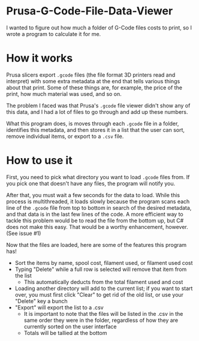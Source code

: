 # Prusa-G-Code-File-Data-Viewer
I wanted to figure out how much a folder of G-Code files costs to print, so I wrote a program to calculate it for me.

# How it works
Prusa slicers export `.gcode` files (the file format 3D printers read and interpret) with some extra metadata at the end that tells various things about that print. 
Some of these things are, for example, the price of the print, how much material was used, and so on.

The problem I faced was that Prusa's `.gcode` file viewer didn't show any of this data, and I had a lot of files to go through and add up these numbers.

What this program does, is moves through each `.gcode` file in a folder, identifies this metadata, and then stores it in a list that the user can sort, remove
individual items, or export to a `.csv` file.

# How to use it
First, you need to pick what directory you want to load `.gcode` files from. If you pick one that doesn't have any files, the program will notify you.

After that, you must wait a few seconds for the data to load. While this process is multithreaded, it loads slowly because the program scans each line of the `.gcode`
file from top to bottom in search of the desired metadata, and that data is in the last few lines of the code. A more efficient way to tackle this problem would
be to read the file from the bottom up, but C# does not make this easy. That would be a worthy enhancement, however. (See issue #1)


Now that the files are loaded, here are some of the features this program has!
- Sort the items by name, spool cost, filament used, or filament used cost
- Typing "Delete" while a full row is selected will remove that item from the list
  - This automatically deducts from the total filament used and cost
- Loading another directory will add to the current list; if you want to start over, you must first click "Clear" to get rid of the old list, or use your "Delete" key
a bunch
- "Export" will export the list to a .csv
  - It is important to note that the files will be listed in the .csv in the same order they were in the folder, regardless of how they are currently
  sorted on the user interface
  - Totals will be tallied at the bottom
